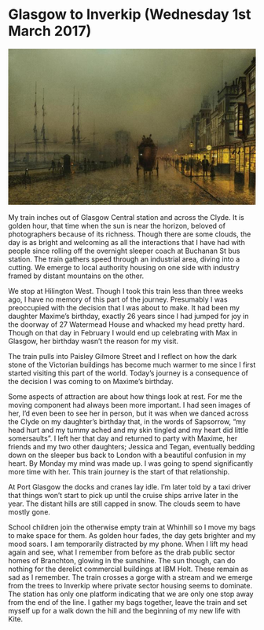 
# Glasgow to Inverkip (Wednesday 1st March 2017) #

![*Saturday night, on the Clyde at Glasgow (XIX cent.) John Atkinson Grimshaw*](../images/SaturdayNightClyde.jpg "Saturday Night Clyde")

My train inches out of Glasgow Central station and across the Clyde. It is golden hour, that time when the sun is near the horizon, beloved of photographers because of its richness. Though there are some clouds, the day is as bright and welcoming as all the interactions that I have had with people since rolling off the overnight sleeper coach at Buchanan St bus station. The train gathers speed through an industrial area, diving into a cutting. We emerge to local authority housing on one side with industry framed by distant mountains on the other.

We stop at Hilington West. Though I took this train less than three weeks ago, I have no memory of this part of the journey. Presumably I was preoccupied with the decision that I was about to make. It had been my daughter Maxime’s birthday, exactly 26 years since I had jumped for joy in the doorway of 27 Watermead House and whacked my head pretty hard. Though on that day in February I would end up celebrating with Max in Glasgow, her birthday wasn’t the reason for my visit.

The train pulls into Paisley Gilmore Street and I reflect on how the dark stone of the Victorian buildings has become much warmer to me since I first started visiting this part of the world. Today’s journey is a consequence of the decision I was coming to on Maxime’s birthday.

Some aspects of attraction are about how things look at rest. For me the moving component had always been more important. I had seen images of her, I’d even been to see her in person, but it was when we danced across the Clyde on my daughter’s birthday that, in the words of Sapsorrow, “my head hurt and my tummy ached and my skin tingled and my heart did little somersaults”. I left her that day and returned to party with Maxime, her friends and my two other daughters; Jessica and Tegan, eventually bedding down on the sleeper bus back to London with a beautiful confusion in my heart. By Monday my mind was made up. I was going to spend significantly more time with her. This train journey is the start of that relationship.

At Port Glasgow the docks and cranes lay idle. I’m later told by a taxi driver that things won’t start to pick up until the cruise ships arrive later in the year. The distant hills are still capped in snow. The clouds seem to have mostly gone.

School children join the otherwise empty train at Whinhill so I move my bags to make space for them. As golden hour fades, the day gets brighter and my mood soars. I am temporarily distracted by my phone. When I lift my head again and see, what I remember from before as the drab public sector homes of Branchton, glowing in the sunshine. The sun though, can do nothing for the derelict commercial buildings at IBM Holt. These remain as sad as I remember. The train crosses a gorge with a stream and we emerge from the trees to Inverkip where private sector housing seems to dominate. The station has only one platform indicating that we are only one stop away from the end of the line. I gather my bags together, leave the train and set myself up for a walk down the hill and the beginning of my new life with Kite.


